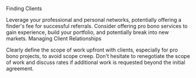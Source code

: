 Finding Clients

Leverage your professional and personal networks, potentially offering a finder's fee for successful referrals.
Consider offering pro bono services to gain experience, build your portfolio, and potentially break into new markets.
Managing Client Relationships

Clearly define the scope of work upfront with clients, especially for pro bono projects, to avoid scope creep.
Don't hesitate to renegotiate the scope of work and discuss rates if additional work is requested beyond the initial agreement.